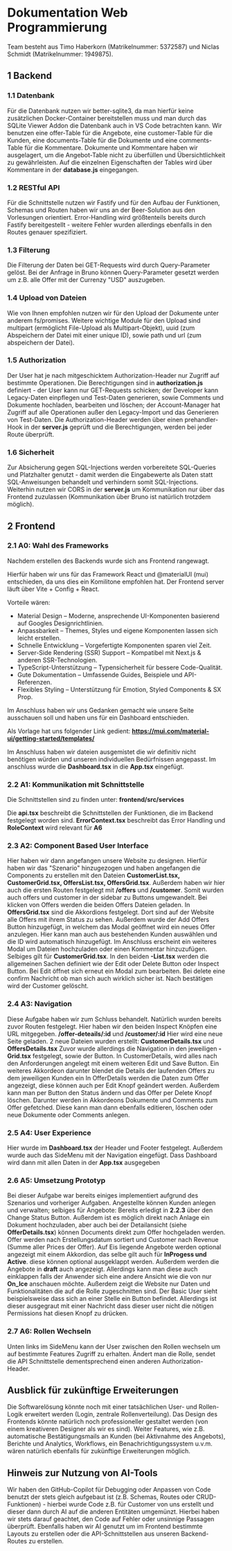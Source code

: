 # Dokumentation Web Programmierung

Team besteht aus Timo Haberkorn (Matrikelnummer: 5372587) und Niclas Schmidt (Matrikelnummer: 1949875).

## 1 Backend

### 1.1 Datenbank

Für die Datenbank nutzen wir better-sqlite3, da man hierfür keine zusätzlichen Docker-Container bereitstellen muss und man durch das SQLite Viewer Addon die Datenbank auch in VS Code betrachten kann.
Wir benutzen eine offer-Table für die Angebote, eine customer-Table für die Kunden, eine documents-Table für die Dokumente und eine comments-Table für die Kommentare. Dokumente und Kommentare haben wir ausgelagert, um die Angebot-Table nicht zu überfüllen und Übersichtlichkeit zu gewährleisten. Auf die einzelnen Eigenschaften der Tables wird über Kommentare in der **database.js** eingegangen.

### 1.2 RESTful API

Für die Schnittstelle nutzen wir Fastify und für den Aufbau der Funktionen, Schemas und Routen haben wir uns an der Beer-Solution aus den Vorlesungen orientiert. Error-Handling wird größtenteils bereits durch Fastify bereitgestellt - weitere Fehler wurden allerdings ebenfalls in den Routes genauer spezifiziert.

### 1.3 Filterung

Die Filterung der Daten bei GET-Requests wird durch Query-Parameter gelöst. Bei der Anfrage in Bruno können Query-Parameter gesetzt werden um z.B. alle Offer mit der Currenzy "USD" auszugeben.

### 1.4 Upload von Dateien

Wie von Ihnen empfohlen nutzen wir für den Upload der Dokumente unter anderem fs/promises. Weitere wichtige Module für den Upload sind multipart (ermöglicht File-Upload als Multipart-Objekt), uuid (zum Abspeichern der Datei mit einer unique ID), sowie path und url (zum abspeichern der Datei). 

### 1.5 Authorization

Der User hat je nach mitgeschicktem Authorization-Header nur Zugriff auf bestimmte Operationen. Die Berechtigungen sind in **authorization.js** definiert - der User kann nur GET-Requests schicken; der Developer kann Legacy-Daten einpflegen und Test-Daten generieren, sowie Comments und Dokumente hochladen, bearbeiten und löschen; der Account-Manager hat Zugriff auf alle Operationen außer den Legacy-Import und das Generieren von Test-Daten. Die Authorization-Header werden über einen prehandler-Hook in der **server.js** geprüft und die Berechtigungen, werden bei jeder Route überprüft.

### 1.6 Sicherheit

Zur Absicherung gegen SQL-Injections werden vorbereitete SQL-Queries und Platzhalter genutzt - damit werden die Eingabewerte als Daten statt SQL-Anweisungen behandelt und verhindern somit SQL-Injections. Weiterhin nutzen wir CORS in der **server.js** um Kommunikation nur über das Frontend zuzulassen (Kommunikation über Bruno ist natürlich trotzdem möglich).

## 2 Frontend

### 2.1 A0: Wahl des Frameworks

Nachdem erstellen des Backends wurde sich ans Frontend rangewagt. 

Hierfür haben wir uns für das Framework React und @materialUI (mui) entschieden, da uns dies ein Komilitone empfohlen hat.
Der Frontend server läuft über Vite + Config + React.

Vorteile wären: 
- Material Design – Moderne, ansprechende UI-Komponenten basierend auf Googles Designrichtlinien.
- Anpassbarkeit – Themes, Styles und eigene Komponenten lassen sich leicht erstellen.
- Schnelle Entwicklung – Vorgefertigte Komponenten sparen viel Zeit.
- Server-Side Rendering (SSR) Support – Kompatibel mit Next.js & anderen SSR-Technologien.
- TypeScript-Unterstützung – Typensicherheit für bessere Code-Qualität.
- Gute Dokumentation – Umfassende Guides, Beispiele und API-Referenzen.
- Flexibles Styling – Unterstützung für Emotion, Styled Components & SX Prop.

Im Anschluss haben wir uns Gedanken gemacht wie unsere Seite ausschauen soll und haben uns für ein Dashboard entschieden.

Als Vorlage hat uns folgender Link gedient: **https://mui.com/material-ui/getting-started/templates/** 

Im Anschluss haben wir dateien ausgemistet die wir definitiv nicht benötigen würden und unseren individuellen Bedürfnissen angepasst.
Im anschluss wurde die **Dashboard.tsx** in die **App.tsx** eingefügt.

### 2.2 A1: Kommunikation mit Schnittstelle

Die Schnittstellen sind zu finden unter: **frontend/src/services**

Die **api.tsx** beschreibt die Schnittstellen der Funktionen, die im Backend festgelegt worden sind.
**ErrorContext.tsx** beschreibt das Error Handling und **RoleContext** wird relevant für **A6**

### 2.3 A2: Component Based User Interface

Hier haben wir dann angefangen unsere Website zu designen. Hierfür haben wir das "Szenario" hinzugezogen und haben angefangen die Components zu erstellen mit den Dateien **CustomerList.tsx, CustomerGrid.tsx, OffersList.tsx, OffersGrid.tsx**. Außerdem haben wir hier auch die ersten Routen festgelegt mit **/offers** und **/customer**. Somit wurden auch offers und customer in der sidebar zu Buttons umgewandelt. Bei klicken von Offers werden die beiden Offers Dateien geladen. In **OffersGrid.tsx** sind die Akkordions festgelegt. Dort sind auf der Website alle Offers mit ihrem Status zu sehen. Außerdem wurde der Add Offers Button hinzugefügt, in welchem das Modal geöffnet wird ein neues Offer anzulegen. Hier kann man auch aus bestehenden Kunden auswählen und die ID wird automatisch hinzugefügt. Im Anschluss erscheint ein weiteres Modal um Dateien hochzuladen oder einen Kommentar hinzuzufügen. Selbiges gilt für **CustomerGrid.tsx**. In den beiden **-List.tsx** werden die allgemeinen Sachen definiert wie der Edit oder Delete Button oder Inspect Button. Bei Edit öffnet sich erneut ein Modal zum bearbeiten. Bei delete eine confirm Nachricht ob man sich auch wirklich sicher ist. Nach bestätigen wird der Customer gelöscht. 

### 2.4 A3: Navigation
Diese Aufgabe haben wir zum Schluss behandelt. Natürlich wurden bereits zuvor Routen festgelegt. Hier haben wir den beiden Inspect Knöpfen eine URL mitgegeben. **/offer-deteails/:id** und **/customer/:id**
Hier wird eine neue Seite geladen. 2 neue Dateien wurden erstellt: **CustomerDetails.tsx** und **OffersDetails.tsx**
Zuvor wurde allerdings die Navigation in den jeweiligen **-Grid.tsx** festgelegt, sowie der Button.
In CustomerDetails, wird alles nach den Anforderungen angelegt mit einem weiteren Edit und Save Button. Ein weiteres Akkordeon darunter blendet die Details der laufenden Offers zu dem jeweiligen Kunden ein
In OfferDetails werden die Daten zum Offer angezeigt, diese können auch per Edit Knopf geändert werden. Außerdem kann man per Button den Status ändern und das Offer per Delete Knopf löschen. Darunter werden in Akkordeons Dokumente und Comments zum Offer gefetched. Diese kann man dann ebenfalls editieren, löschen oder neue Dokumente oder Comments anlegen.

### 2.5 A4: User Experience
Hier wurde im **Dashboard.tsx** der Header und Footer festgelegt. Außerdem wurde auch das SideMenu mit der Navigation eingefügt. Dass Dashboard wird dann mit allen Daten in der **App.tsx** ausgegeben

### 2.6 A5: Umsetzung Prototyp
Bei dieser Aufgabe war bereits einiges implementiert aufgrund des Szenarios und vorheriger Aufgaben. Angestellte können Kunden anlegen und verwalten; selbiges für Angebote: Bereits erledigt in **2.2.3**
über den Change Status Button.
Außerdem ist es möglich direkt nach Anlage ein Dokument hochzuladen, aber auch bei der Detailansicht (siehe **OfferDetails.tsx**) können Documents direkt zum Offer hochgeladen werden.
Offer werden nach Erstellungsdatum sortiert und Customer nach Revenue (Summe aller Prices der Offer).
Auf Eis liegende Angebote werden optional angezeigt mit einem Akkordion, das selbe gilt auch für **InProgess und Active**. diese können optional ausgeklappt werden. Außerdem werden die Angebote in **draft** auch angezeigt. Allerdings kann man diese auch einklappen falls der Anwender sich eine andere Ansicht wie die von nur **On_Ice** anschauen möchte. 
Außerdem zeigt die Website nur Daten und Funktionalitäten die auf die Rolle zugeschnitten sind. Der Basic User sieht beispielsweise dass sich an einer Stelle ein Button befindet. Allerdings ist dieser ausgegraut mit einer Nachricht dass dieser user nicht die nötigen Permissions hat diesen Knopf zu drücken.

### 2.7 A6: Rollen Wechseln
Unten links im SideMenu kann der User zwischen den Rollen wechseln um auf bestimmte Features Zugriff zu erhalten. Ändert man die Rolle, sendet die API Schnittstelle dementsprechend einen anderen Authorization-Header.

## Ausblick für zukünftige Erweiterungen
Die Softwarelösung könnte noch mit einer tatsächlichen User- und Rollen-Logik erweitert werden (Login, zentrale Rollenverteilung). Das Design des Frontends könnte natürlich noch professioneller gestaltet werden (von einem kreativeren Designer als wir es sind). Weiter Features, wie z.B. automatische Bestätigungsmails an Kunden (bei Aktivnahme des Angebots), Berichte und Analytics, Workflows, ein Benachrichtigungssystem u.v.m. wären natürlich ebenfalls für zukünftige Erweiterungen möglich.

## Hinweis zur Nutzung von AI-Tools
Wir haben den GitHub-Copilot für Debugging oder Anpassen von Code benutzt der stets gleich aufgebaut ist (z.B. Schemas, Routes oder CRUD-Funktionen) - hierbei wurde Code z.B. für Customer von uns erstellt und dieser dann durch AI auf die anderen Entitäten umgemünzt. Hierbei haben wir stets darauf geachtet, den Code auf Fehler oder unsinnige Passagen überprüft. Ebenfalls haben wir AI genutzt um im Frontend bestimmte Layouts zu erstellen oder die API-Schnittstellen aus unseren Backend-Routes zu erstellen.